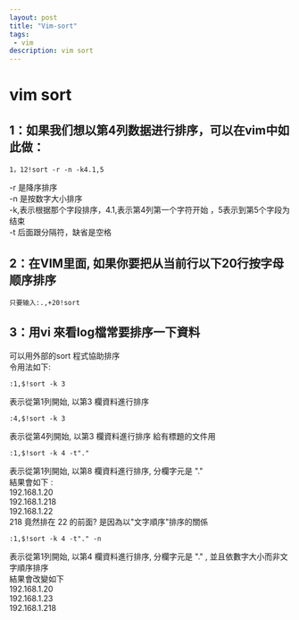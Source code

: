 ```yaml
---
layout: post
title: "Vim-sort"
tags:
 - vim
description: vim sort
---
```

# vim sort

## 1：如果我们想以第4列数据进行排序，可以在vim中如此做：
```
1，12!sort -r -n -k4.1,5
```

-r 是降序排序  
-n 是按数字大小排序  
-k,表示根据那个字段排序，4.1,表示第4列第一个字符开始 ，5表示到第5个字段为结束  
-t 后面跟分隔符，缺省是空格  

## 2：在VIM里面, 如果你要把从当前行以下20行按字母顺序排序

```
只要输入:.,+20!sort
```

## 3：用vi 來看log檔常要排序一下資料
可以用外部的sort 程式協助排序  
令用法如下:  
```
:1,$!sort -k 3
```
表示從第1列開始, 以第3 欄資料進行排序  

```
:4,$!sort -k 3
```
表示從第4列開始, 以第3 欄資料進行排序 給有標題的文件用  

```
:1,$!sort -k 4 -t"."
```
表示從第1列開始, 以第8 欄資料進行排序, 分欄字元是 "."  
結果會如下 :  
192.168.1.20  
192.168.1.218  
192.168.1.22  
218 竟然排在 22 的前面? 是因為以"文字順序"排序的關係  

```
:1,$!sort -k 4 -t"." -n
```
表示從第1列開始, 以第4 欄資料進行排序, 分欄字元是 "." , 並且依數字大小而非文字順序排序  
結果會改變如下  
192.168.1.20  
192.168.1.23  
192.168.1.218  
